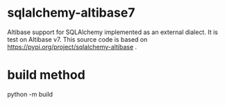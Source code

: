 # sqlalchemy-altibase7
Altibase support for SQLAlchemy implemented as an external dialect.
It is test on Altibase v7.
This source code is based on https://pypi.org/project/sqlalchemy-altibase .

# build method
python -m build
